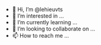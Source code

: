 - 👋 Hi, I’m @lehieuvts
- 👀 I’m interested in ...
- 🌱 I’m currently learning ...
- 💞️ I’m looking to collaborate on ...
- 📫 How to reach me ...

<!---
lehieuvts/lehieuvts is a ✨ special ✨ repository because its `README.md` (this file) appears on your GitHub profile.
You can click the Preview link to take a look at your changes.
--->

